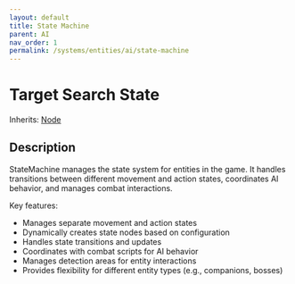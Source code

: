 ```yaml
---
layout: default
title: State Machine
parent: AI
nav_order: 1
permalink: /systems/entities/ai/state-machine
---
```


# Target Search State

Inherits: [Node](https://docs.godotengine.org/en/stable/classes/class_node.html)

## Description
StateMachine manages the state system for entities in the game.
It handles transitions between different movement and action states,
coordinates AI behavior, and manages combat interactions.

Key features:
- Manages separate movement and action states
- Dynamically creates state nodes based on configuration
- Handles state transitions and updates
- Coordinates with combat scripts for AI behavior
- Manages detection areas for entity interactions
- Provides flexibility for different entity types (e.g., companions, bosses)